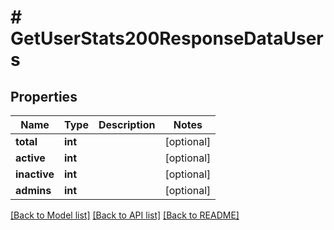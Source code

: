 # # GetUserStats200ResponseDataUsers

## Properties

Name | Type | Description | Notes
------------ | ------------- | ------------- | -------------
**total** | **int** |  | [optional]
**active** | **int** |  | [optional]
**inactive** | **int** |  | [optional]
**admins** | **int** |  | [optional]

[[Back to Model list]](../../README.md#models) [[Back to API list]](../../README.md#endpoints) [[Back to README]](../../README.md)
